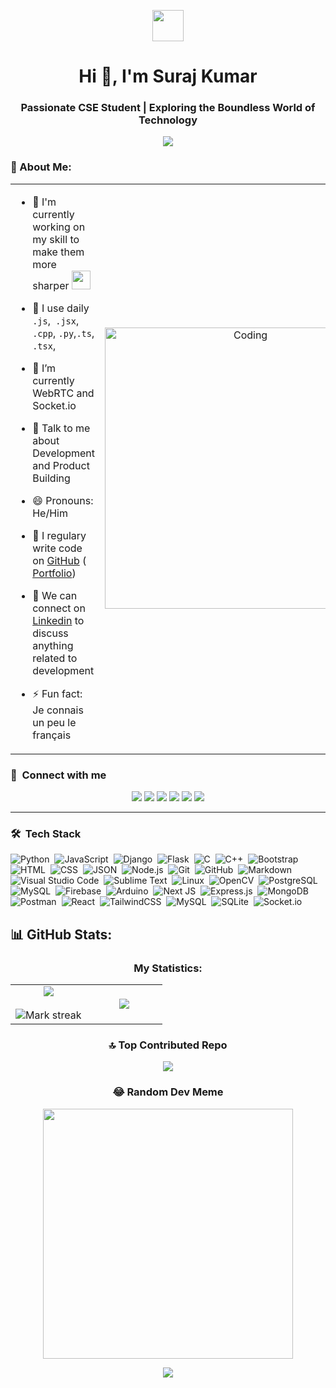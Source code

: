 <p align="center"><picture align="center"><img align="center" src = "https://github.com/7oSkaaa/7oSkaaa/blob/main/Images/about_me.gif?raw=true" width = 50px></picture></p>
<h1 align="center">Hi 👋, I'm Suraj Kumar</h1>
<h3 align="center">Passionate CSE Student | Exploring the Boundless World of Technology</h3>
<div align="center"> 
  
[![](https://visitcount.itsvg.in/api?id=surajsinhar77&icon=3&color=0)](https://visitcount.itsvg.in) 

</div>

### 🤵 About Me:
<table align="center">
<tr border="none">
<td width="50%" align="left">
  
- 🏦 I'm currently working on my skill to make them more sharper 
      <img src="https://media.giphy.com/media/WUlplcMpOCEmTGBtBW/giphy.gif" width="30">
      
- 🤔 I use daily ```.js```,``` .jsx```, ```.cpp```, ```.py```,```.ts```,``` .tsx```,

- 🌱 I’m currently WebRTC and Socket.io

- 💬 Talk to me about Development and Product Building

- 😄 Pronouns: He/Him

- 📝 I regulary write code on [GitHub](___) ( [Portfolio](https://apoorvtyagi133.blogspot.com/))

- 👯 We can connect on [Linkedin]((https://www.linkedin.com/in/kumar-suraj-sk/)) to discuss anything related to development

- ⚡ Fun fact: Je connais un peu le français
</td>
<td width="50%" align="center">

  <img align="center" alt="Coding" width="450" src="https://repository-images.githubusercontent.com/588181932/e36ec678-7984-4cdd-8e4c-a3932772ff8e">

  
  </td>
</tr>
</table>

### :link: &nbsp;Connect with me

<p align="center">
<a href="https://mynewapp-peach.vercel.app/"><img src="https://img.shields.io/badge/-Portfolio-3423A6?style=for-the-badge&logo=Google-chrome&logoColor=white"/></a>
<a href="https://www.linkedin.com/in/kumar-suraj-sk/"><img src="https://img.shields.io/badge/-Suraj%20Kumar-0077B5?style=for-the-badge&logo=Linkedin&logoColor=white"/></a>
<a href="mailto:surajkumar71799@gmail.com"><img src="https://img.shields.io/badge/-Mail-D14836?style=for-the-badge&logo=Gmail&logoColor=white"/></a>
<a href="https://youtube.com/@MenOfEngineering"><img src="https://img.shields.io/badge/-MOE-E4405F?style=for-the-badge&logo=Youtube&logoColor=white"/></a>
<a href="https://leetcode.com/surajsinhar7"><img src="https://img.shields.io/badge/-surajsinhar7-FFA116?style=for-the-badge&logo=leetcode&logoColor=white"/></a>
<a href="https://x.com/surajsinha77"><img src="https://img.shields.io/badge/-Suraj-1DA1F2?style=for-the-badge&logo=x&logoColor=white"/></a>
</p>

---

### 🛠 &nbsp;Tech Stack

![Python](https://img.shields.io/badge/-Python-05122A?style=flat&logo=python)&nbsp;
![JavaScript](https://img.shields.io/badge/-JavaScript-05122A?style=flat&logo=javascript)&nbsp;
![Django](https://img.shields.io/badge/-Django-05122A?style=flat&logo=django&logoColor=092E20)&nbsp;
![Flask](https://img.shields.io/badge/-Flask-05122A?style=flat&logo=flask)&nbsp;
![C](https://img.shields.io/badge/-C-05122A?style=flat&logo=C&logoColor=A8B9CC)&nbsp;
![C++](https://img.shields.io/badge/-C++-05122A?style=flat&logo=C%2B%2B&logoColor=00599C)&nbsp;
![Bootstrap](https://img.shields.io/badge/-Bootstrap-05122A?style=flat&logo=bootstrap&logoColor=563D7C)&nbsp;
![HTML](https://img.shields.io/badge/-HTML-05122A?style=flat&logo=HTML5)&nbsp;
![CSS](https://img.shields.io/badge/-CSS-05122A?style=flat&logo=CSS3&logoColor=1572B6)&nbsp;
![JSON](https://img.shields.io/badge/-JSON-05122A?style=flat&logo=json&logoColor=000000)&nbsp;
![Node.js](https://img.shields.io/badge/-Node.js-05122A?style=flat&logo=node.js&logoColor=339933)&nbsp;
![Git](https://img.shields.io/badge/-Git-05122A?style=flat&logo=git)&nbsp;
![GitHub](https://img.shields.io/badge/-GitHub-05122A?style=flat&logo=github)&nbsp;
![Markdown](https://img.shields.io/badge/-Markdown-05122A?style=flat&logo=markdown)&nbsp;
![Visual Studio Code](https://img.shields.io/badge/-Visual%20Studio%20Code-05122A?style=flat&logo=visual-studio-code&logoColor=007ACC)&nbsp;
![Sublime Text](https://img.shields.io/badge/-Sublime%20Text-05122A?style=flat&logo=sublime-text&logoColor=FF9800)&nbsp;
![Linux](https://img.shields.io/badge/Linux-FCC624?style=flat&logo=linux&logoColor=FF9800)&nbsp;
![OpenCV](https://img.shields.io/badge/-OpenCV-05122A?style=flat&logo=opencv&logoColor=5C3EE8)&nbsp;
![PostgreSQL](https://img.shields.io/badge/-PostgreSQL-05122A?style=flat&logo=postgresql&logoColor=336791)&nbsp;
![MySQL](https://img.shields.io/badge/-MySQL-05122A?style=flat&logo=mysql&logoColor=4479A1)&nbsp;
![Firebase](https://img.shields.io/badge/-Firebase-05122A?style=flat&logo=firebase&logoColor=FFCA28)&nbsp;
![Arduino](https://img.shields.io/badge/-Arduino-05122A?style=flat&logo=arduino&logoColor=00979D)&nbsp;
![Next JS](https://img.shields.io/badge/Next-black?style=flat&logo=next.js&logoColor=white)&nbsp;
![Express.js](https://img.shields.io/badge/express.js-%23404d59.svg?style=flat&logo=express&logoColor=%2361DAFB)&nbsp; 
![MongoDB](https://img.shields.io/badge/MongoDB-%234ea94b.svg?style=flat&logo=mongodb&logoColor=white)&nbsp; 
![Postman](https://img.shields.io/badge/Postman-FF6C37?style=flat&logo=postman&logoColor=white)&nbsp;
![React](https://img.shields.io/badge/react-%2320232a.svg?style=flat&logo=react&logoColor=%2361DAFB)&nbsp; 
![TailwindCSS](https://img.shields.io/badge/tailwindcss-%2338B2AC.svg?style=flat&logo=tailwind-css&logoColor=white)&nbsp; 
![MySQL](https://img.shields.io/badge/mysql-%2300f.svg?style=flat&logo=mysql&logoColor=white)&nbsp; 
![SQLite](https://img.shields.io/badge/sqlite-%2307405e.svg?style=flat&logo=sqlite&logoColor=white)&nbsp; 
![Socket.io](https://img.shields.io/badge/socket_io-%2307405e.svg)&nbsp; 

## 📊 GitHub Stats:

<h3 align="center">My Statistics:</h3>
<p align="center">
<table align="center">
<tr border="none">
<td width="50%" align="center">
  
  <img  align="center"  src="https://github-readme-stats.vercel.app/api?username=Surajsinhar77&layout=compact&hide=TSQL&theme=chartreuse-dark" />
  <br></br>
  <img  title="🔥 Get streak stats for your profile at git.io/streak-stats" alt="Mark streak" src="https://github-readme-streak-stats.herokuapp.com/?user=Surajsinhar77&layout=compact&hide=TSQL&theme=chartreuse-dark"/> 
</td>
<td width="50%" align="center">

  <img  align="center"  src="https://github-readme-stats.anuraghazra1.vercel.app/api/top-langs/?username=Surajsinhar77&theme=chartreuse-dark&hide_border=false&no-bg=true&no-frame=true&langs_count=10"/>
  
  </td>
</tr>
</table>

<div align="center">
    
### 🔝 Top Contributed Repo
![](https://github-contributor-stats.vercel.app/api?username=surajsinhar77&limit=5&theme=chartreuse-dark&combine_all_yearly_contributions=true)


### 😂 Random Dev Meme
<img src='https://randommeme-five.vercel.app/' style="height: 400px;"/>

[![](https://visitcount.itsvg.in/api?id=surajsinhar77&icon=3&color=0)](https://visitcount.itsvg.in)
</div>

<!-- Proudly created with GPRM ( https://gprm.itsvg.in ) -->
